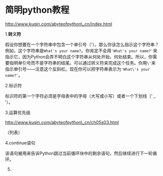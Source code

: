 # 简明python教程

http://www.kuqin.com/abyteofpython\_cn/index.html



1.**转义符**

假设你想要在一个字符串中包含一个单引号（'），那么你该怎么指示这个字符串？例如，这个字符串是`What's your name?`。你肯定不会用`'What's your name?'`来指示它，因为Python会弄不明白这个字符串从何处开始，何处结束。所以，你需要指明单引号而不是字符串的结尾。可以通过转义符来完成这个任务。你用`\'`来指示单引号——注意这个反斜杠。现在你可以把字符串表示为`'What\'s your name?'`。

  
2.标识符

标识符的第一个字符必须是字母表中的字母（大写或小写）或者一个下划线（‘ \_ ’）。

3.运算优先级

http://www.kuqin.com/abyteofpython\_cn/ch05s03.html

（列表）

4.continue语句

该语句被用来告诉Python跳过当前循环块中的剩余语句，然后继续进行下一轮循环。

5.

  


